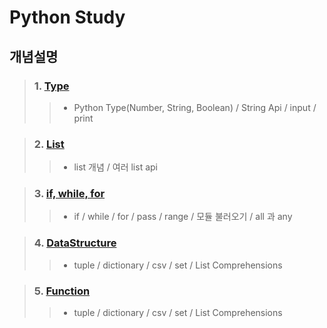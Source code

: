 # Python Study

## 개념설명
> ### 1. [Type](https://github.com/Lee-KyungSeok/Python-Study/tree/master/Type)
>> - Python Type(Number, String, Boolean) / String Api / input / print

> ### 2. [List](https://github.com/Lee-KyungSeok/Study/tree/master/Android/Contents/List)
>> - list 개념 / 여러 list api

> ### 3. [if, while, for](https://github.com/Lee-KyungSeok/Python-Study/tree/master/If%2CWhile%2CFor)
>> - if / while / for / pass / range / 모듈 불러오기 / all 과 any

> ### 4. [DataStructure](https://github.com/Lee-KyungSeok/Python-Study/tree/master/DataStructure)
>> - tuple / dictionary / csv / set / List Comprehensions

> ### 5. [Function](https://github.com/Lee-KyungSeok/Python-Study/tree/master/Function)
>> - tuple / dictionary / csv / set / List Comprehensions
